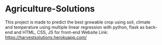 # Agriculture-Solutions
This project is made  to predict the best growable crop using soil, climate and temperature using multiple linear regression with python, flask as back-end and HTML, CSS, JS for front-end 
Website Link: https://harvestsolutions.herokuapp.com/ 
